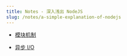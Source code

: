 ```yaml
---
title: Notes - 深入浅出 NodeJS
slug: /notes/a-simple-explanation-of-nodejs
---
```


- [模块机制](/notes/a-simple-explanation-of-nodejs/module)

- [异步 I/O](/notes/a-simple-explanation-of-nodejs/async-io)
